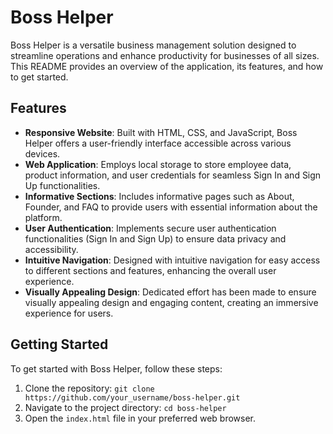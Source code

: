 # Boss Helper

Boss Helper is a versatile business management solution designed to streamline operations and enhance productivity for businesses of all sizes. This README provides an overview of the application, its features, and how to get started.

## Features

- **Responsive Website**: Built with HTML, CSS, and JavaScript, Boss Helper offers a user-friendly interface accessible across various devices.
- **Web Application**: Employs local storage to store employee data, product information, and user credentials for seamless Sign In and Sign Up functionalities.
- **Informative Sections**: Includes informative pages such as About, Founder, and FAQ to provide users with essential information about the platform.
- **User Authentication**: Implements secure user authentication functionalities (Sign In and Sign Up) to ensure data privacy and accessibility.
- **Intuitive Navigation**: Designed with intuitive navigation for easy access to different sections and features, enhancing the overall user experience.
- **Visually Appealing Design**: Dedicated effort has been made to ensure visually appealing design and engaging content, creating an immersive experience for users.

## Getting Started

To get started with Boss Helper, follow these steps:

1. Clone the repository: `git clone https://github.com/your_username/boss-helper.git`
2. Navigate to the project directory: `cd boss-helper`
3. Open the `index.html` file in your preferred web browser.
 
